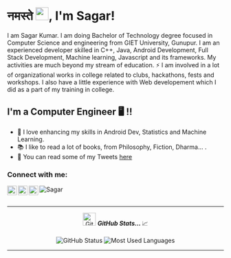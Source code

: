 


# <h1 style="text-align: left"> नमस्ते  <img src="https://raw.githubusercontent.com/MartinHeinz/MartinHeinz/master/wave.gif" width="30px">, I'm Sagar!</h1>


 I am Sagar Kumar. I am doing Bachelor of Technology degree focused in Computer Science and engineering from GIET University, Gunupur. I am an experienced developer skilled in C++, Java, Android Development, Full Stack Development, Machine learning, Javascript and its frameworks. My activities are much beyond my stream of education. ⚡ I am involved in a lot of organizational works in college related to clubs, hackathons, fests and workshops. I also have a little experience with Web developement which I did as a part of my training in college.

## I'm a Computer Engineer 🖥 !!

- 🌱 I love enhancing my skills in Android Dev, Statistics and Machine Learning.
- 📚 I like to read a lot of books, from Philosophy, Fiction, Dharma... .
- 🐤 You can read some of my Tweets [here](https://twitter.com/Sagar_699)



 

### Connect with me:
[<img align="left" alt="codeSTACKr" width="22px" src="https://cdn.jsdelivr.net/npm/simple-icons@v3/icons/linkedin.svg" />][linkedin]
[<img align="left" alt="codeSTACKr | Twitter" width="22px" src="https://cdn.jsdelivr.net/npm/simple-icons@v3/icons/gmail.svg" />][gmail]
[<img align="left" alt="codeSTACKr | LinkedIn" width="22px" src="https://cdn.jsdelivr.net/npm/simple-icons@v3/icons/twitter.svg" />][twitter]
<img align="left" alt="Sagar" src="https://img.shields.io/github/followers/codingsagar1?style=social" />



<br />


<br />


    
<a href="https://github.com/codingsagar1">
  
</a>    


---
<p align="center">
<img src="https://media.giphy.com/media/VgCDAzcKvsR6OM0uWg/giphy.gif" width="30px" alt="GitHub-Status"/>&nbsp;<i><b>GitHub Stats... </b></i>📈<br><br>
<img src="https://github-readme-stats.vercel.app/api?username=codingsagar1&count_private=true&show_icons=true&theme=radical" alt="GitHub Status"/>
<img src = "https://github-readme-stats.vercel.app/api/top-langs/?username=codingsagar1&show_icons=true&layout=compact&theme=radical" alt="Most Used Languages">
</p>

---




[linkedin]: https://www.linkedin.com/in/sagar-kumar-a1108b198/
[gmail]:sagar19003@gmail.com
[twitter]: https://twitter.com/Almostsagar
